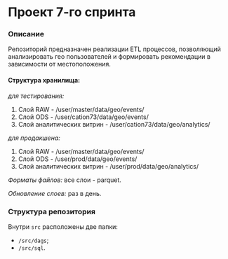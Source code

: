 # Проект 7-го спринта

### Описание
Репозиторий предназначен реализации ETL процессов, позволяющий анализировать гео пользователей и формировать рекомендации в зависимости от местоположения.

#### Структура хранилища:

*для тестирования:* 
1. Слой RAW - /user/master/data/geo/events/
2. Слой ODS - /user/cation73/data/geo/events/
3. Слой аналитических витрин - /user/cation73/data/geo/analytics/

*для продакшена:*
1. Слой RAW - /user/master/data/geo/events/
2. Слой ODS - /user/prod/data/geo/events/
3. Слой аналитических витрин - /user/prod/data/geo/analytics/

*Форматы файлов:* все слои - parquet. 

*Обновление слоев:* раз в день.

### Структура репозитория

Внутри `src` расположены две папки:
- `/src/dags`;
- `/src/sql`.
